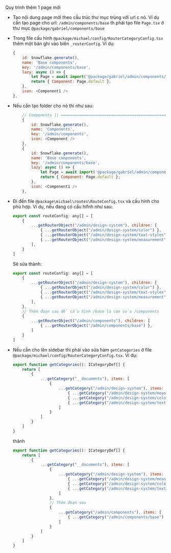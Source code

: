 Quy trình thêm 1 page mới 

- Tạo nội dung page mới theo cấu trúc thư mục trùng với url c nó. Ví dụ cần tạo page cho url: `/admin/components/base` th phải tạo file `Page.tsx` ở thư mục `@package/gabriel/components/base`
- Trong file cấu hình `@package/michael/config/RouterCategoryConfig.tsx` thêm một bản ghi vào biến `_routerConfig`. Ví dụ: 
    ```js
    {
        id: Snowflake.generate(),
        name: 'Base components',
        key: '/admin/components/base',
        lazy: async () => {
            let Page = await import('@package/gabriel/admin/components/base/Page');
            return { Component: Page.default };
        },
        icon: <Component1 />
    },
    ```
- Nếu cần tạo folder cho nó thì như sau: 
    ```js
        // Components || ===============================================================
        {
            id: Snowflake.generate(),
            name: 'Components',
            key: '/admin/components',
            icon: <Component />
        },
        {
            id: Snowflake.generate(),
            name: 'Base components',
            key: '/admin/components/base',
            lazy: async () => {
                let Page = await import('@package/gabriel/admin/components/base/Page');
                return { Component: Page.default };
            },
            icon: <Component1 />
        },
    ```
- Đi đến file `@package\michael\routes\RouteConfig.tsx` và cấu hình cho phù hợp. Ví dụ, nếu đang có cấu hifnh như sau: 
    ```js
    export const routeConfig: any[] = [
        {
            ...getRouterObject("/admin/design-system"), children: [
                { ...getRouterObject("/admin/design-system/color") },
                { ...getRouterObject("/admin/design-system/text-styles") },
                { ...getRouterObject("/admin/design-system/measurement") },
            ],
        }
    ]
    ```
    Sẽ sửa thành:
    ```js
    export const routeConfig: any[] = [
        {
            ...getRouterObject("/admin/design-system"), children: [
                { ...getRouterObject("/admin/design-system/color") },
                { ...getRouterObject("/admin/design-system/text-styles") },
                { ...getRouterObject("/admin/design-system/measurement") },
            ],
        },
        // Thêm đoạn sau để cấu hình /base là con của /components
        {
            ...getRouterObject("/admin/components"), children: [
                { ...getRouterObject("/admin/components/base") },
            ]
        }
    ]    
    ```
- Nếu cần cho lên sidebar thì phải vào sửa hàm `getCategories` ở file `@package/michael/config/RouterCategoryConfig.tsx`. Ví dụ:

    ```js
    export function getCategories(): ICategoryDef[] {
        return [
            {
                ...getCategory("__documents"), items: [
                    {
                        ...getCategory("/admin/design-system"), items: [
                            { ...getCategory("/admin/design-system/measurement") },
                            { ...getCategory("/admin/design-system/color") },
                            { ...getCategory("/admin/design-system/text-styles") },
                        ]
                    }
                ]
            }
        ]
    }
    ```
    thành
    ```js
    export function getCategories(): ICategoryDef[] {
        return [
            {
                ...getCategory("__documents"), items: [
                    {
                        ...getCategory("/admin/design-system"), items: [
                            { ...getCategory("/admin/design-system/measurement") },
                            { ...getCategory("/admin/design-system/color") },
                            { ...getCategory("/admin/design-system/text-styles") },
                        ]
                    },
                    // Thêm đoạn sau
                    {
                        ...getCategory("/admin/components"), items: [
                            { ...getCategory("/admin/components/base") },
                        ]
                    }
                ]
            }
        ]
    }
    ```